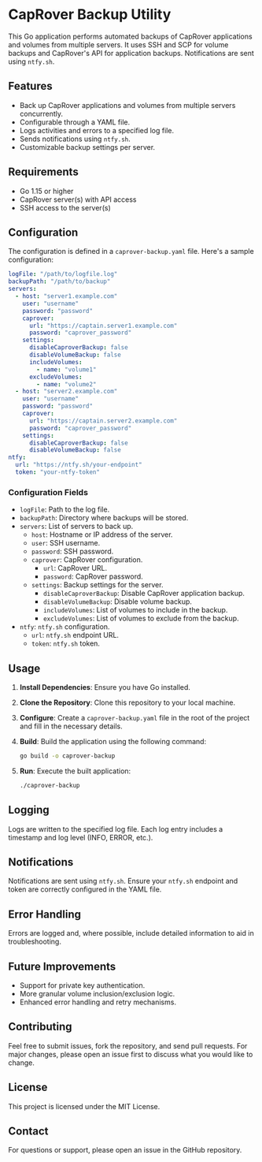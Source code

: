 # CapRover Backup Utility

This Go application performs automated backups of CapRover applications and volumes from multiple servers. It uses SSH and SCP for volume backups and CapRover's API for application backups. Notifications are sent using `ntfy.sh`.

## Features

- Back up CapRover applications and volumes from multiple servers concurrently.
- Configurable through a YAML file.
- Logs activities and errors to a specified log file.
- Sends notifications using `ntfy.sh`.
- Customizable backup settings per server.

## Requirements

- Go 1.15 or higher
- CapRover server(s) with API access
- SSH access to the server(s)

## Configuration

The configuration is defined in a `caprover-backup.yaml` file. Here's a sample configuration:

```yaml
logFile: "/path/to/logfile.log"
backupPath: "/path/to/backup"
servers:
  - host: "server1.example.com"
    user: "username"
    password: "password"
    caprover:
      url: "https://captain.server1.example.com"
      password: "caprover_password"
    settings:
      disableCaproverBackup: false
      disableVolumeBackup: false
      includeVolumes:
        - name: "volume1"
      excludeVolumes:
        - name: "volume2"
  - host: "server2.example.com"
    user: "username"
    password: "password"
    caprover:
      url: "https://captain.server2.example.com"
      password: "caprover_password"
    settings:
      disableCaproverBackup: false
      disableVolumeBackup: false
ntfy:
  url: "https://ntfy.sh/your-endpoint"
  token: "your-ntfy-token"
```

### Configuration Fields

- `logFile`: Path to the log file.
- `backupPath`: Directory where backups will be stored.
- `servers`: List of servers to back up.
  - `host`: Hostname or IP address of the server.
  - `user`: SSH username.
  - `password`: SSH password.
  - `caprover`: CapRover configuration.
    - `url`: CapRover URL.
    - `password`: CapRover password.
  - `settings`: Backup settings for the server.
    - `disableCaproverBackup`: Disable CapRover application backup.
    - `disableVolumeBackup`: Disable volume backup.
    - `includeVolumes`: List of volumes to include in the backup.
    - `excludeVolumes`: List of volumes to exclude from the backup.
- `ntfy`: `ntfy.sh` configuration.
  - `url`: `ntfy.sh` endpoint URL.
  - `token`: `ntfy.sh` token.

## Usage

1. **Install Dependencies**: Ensure you have Go installed.

2. **Clone the Repository**: Clone this repository to your local machine.

3. **Configure**: Create a `caprover-backup.yaml` file in the root of the project and fill in the necessary details.

4. **Build**: Build the application using the following command:

   ```bash
   go build -o caprover-backup
   ```

5. **Run**: Execute the built application:

   ```bash
   ./caprover-backup
   ```

## Logging

Logs are written to the specified log file. Each log entry includes a timestamp and log level (INFO, ERROR, etc.).

## Notifications

Notifications are sent using `ntfy.sh`. Ensure your `ntfy.sh` endpoint and token are correctly configured in the YAML file.

## Error Handling

Errors are logged and, where possible, include detailed information to aid in troubleshooting.

## Future Improvements

- Support for private key authentication.
- More granular volume inclusion/exclusion logic.
- Enhanced error handling and retry mechanisms.

## Contributing

Feel free to submit issues, fork the repository, and send pull requests. For major changes, please open an issue first to discuss what you would like to change.

## License

This project is licensed under the MIT License.

## Contact

For questions or support, please open an issue in the GitHub repository.